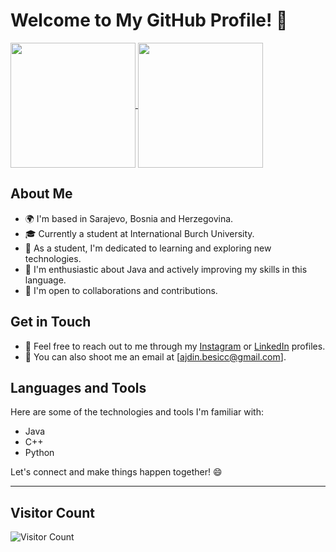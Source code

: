 # Welcome to My GitHub Profile! 👋

<a href="https://github.com/Besha101/github-readme-stats">
  <img height=200 align="center" src="https://github-readme-stats.vercel.app/api?username=Besha101&theme=radical&rank_icon=github" />
</a>
<a href="https://github.com/Besha101/convoychat">
  <img height=200 align="center" src="https://github-readme-stats.vercel.app/api/top-langs?username=Besha101&layout=compact&langs_count=8&card_width=320&theme=radical" />
</a>

<br>



## About Me

- 🌍 I'm based in Sarajevo, Bosnia and Herzegovina.
- 🎓 Currently a student at International Burch University.
- 💼 As a student, I'm dedicated to learning and exploring new technologies.
- 🌱 I'm enthusiastic about Java and actively improving my skills in this language.
- 🤝 I'm open to collaborations and contributions.


## Get in Touch

- 💬 Feel free to reach out to me through my [Instagram](https://www.instagram.com/_ajdin_b/) or [LinkedIn](https://www.linkedin.com/in/besha101/) profiles.
- 📧 You can also shoot me an email at [ajdin.besicc@gmail.com].


## Languages and Tools

Here are some of the technologies and tools I'm familiar with:

- Java
- C++
- Python


Let's connect and make things happen together! 😄

---

## Visitor Count

![Visitor Count](https://profile-counter.glitch.me/Besha101/count.svg)
